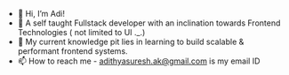 - 👋 Hi, I’m Adi!
- 💼 A self taught Fullstack developer with an inclination towards Frontend Technologies ( not limited to UI ._.)
- 🌱 My current knowledge pit lies in learning to build scalable & performant frontend systems.
- 📫 How to reach me - adithyasuresh.ak@gmail.com is my email ID

<!---
adi-0104/adi-0104 is a ✨ special ✨ repository because its `README.md` (this file) appears on your GitHub profile.
You can click the Preview link to take a look at your changes.
--->
